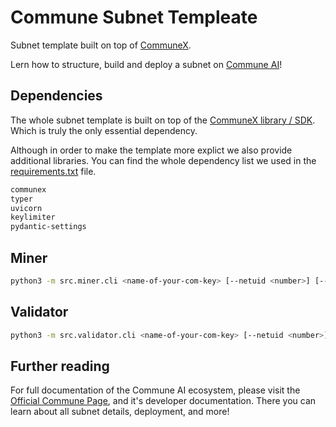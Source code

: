 # Commune Subnet Templeate

Subnet template built on top of [CommuneX](https://github.com/agicommies/communex).

Lern how to structure, build and deploy a subnet on [Commune AI](https://communeai.org/)!

## Dependencies

The whole subnet template is built on top of the [CommuneX library / SDK](https://github.com/agicommies/communex).
Which is truly the only essential dependency.

Although in order to make the template more explict we also provide additional libraries.
You can find the whole dependency list we used in the [requirements.txt](./requirements.txt) file.

```txt
communex
typer
uvicorn
keylimiter
pydantic-settings
```

## Miner

```sh
python3 -m src.miner.cli <name-of-your-com-key> [--netuid <number>] [--ip <text>] [--port <number>] [--use-testnet]
```

## Validator

```sh
python3 -m src.validator.cli <name-of-your-com-key> [--netuid <number>] [--call_timeout <number>] [--use-testnet] 
```

## Further reading

For full documentation of the Commune AI ecosystem, please visit the [Official Commune Page](https://communeai.org/), and it's developer documentation. There you can learn about all subnet details, deployment, and more!
